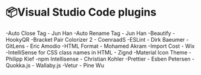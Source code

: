 # 📦Visual Studio Code plugins

-Auto Close Tag - Jun Han
-Auto Rename Tag - Jun Han
-Beautify - HookyQR
-Bracket Pair Colorizer 2 - CoenraadS
-ESLint - Dirk Baeumer
-GitLens - Eric Amodio
-HTML Format - Mohamed Akram
-Import Cost - Wix
-IntelliSense for CSS class names in HTML - Zignd
-Material Icon Theme - Philipp Kief
-npm Intellisense - Christian Kohler
-Prettier - Esben Petersen
-Quokka.js - Wallaby.js
-Vetur - Pine Wu

